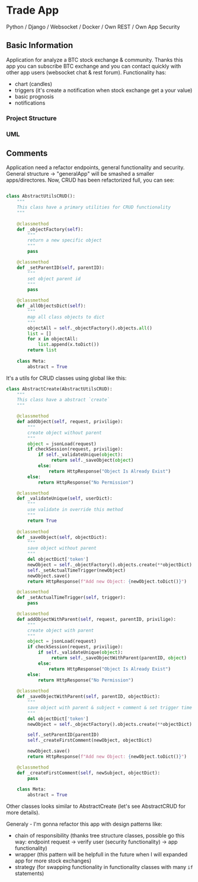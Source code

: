 # Trade App
Python / Django / Websocket / Docker / Own REST / Own App Security

## Basic Information

Application for analyze a BTC stock exchange & community. Thanks this app you can subscribe BTC exchange and you can contact quickly with other app users (websocket chat & rest forum). Functionality has:
- chart (candles)
- triggers (it's create a notification when stock exchange get a your value)
- basic prognosis
- notifications

### Project Structure

### UML

## Comments

Application need a refactor endpoints, general functionality and security. General structure -> "generalApp" will be smashed a smaller apps/directores. Now, CRUD has been refactorized full, you can see:

```python

class AbstractUtilsCRUD():
    """
    This class have a primary utilities for CRUD functionality
    """
    
    @classmethod
    def _objectFactory(self):
        """
        return a new specific object
        """
        pass

    @classmethod
    def _setParentID(self, parentID):
        """
        set object parent id
        """
        pass

    @classmethod
    def _allObjectsDict(self):
        """
        map all class objects to dict
        """
        objectAll = self._objectFactory().objects.all()
        list = []
        for x in objectAll:
            list.append(x.toDict())
        return list
    
    class Meta:
        abstract = True
```

It's a utils for CRUD classes using global like this:

```python
class AbstractCreate(AbstractUtilsCRUD):
    """
    This class have a abstract `create`
    """

    @classmethod
    def addObject(self, request, privilige):
        """
        create object without parent
        """
        object = jsonLoad(request)
        if checkSession(request, privilige):
            if self._validateUnique(object):
                 return self._saveObject(object)
            else:
                return HttpResponse("Object Is Already Exist")
        else:
            return HttpResponse("No Permission")

    @classmethod
    def _validateUnique(self, userDict):
        """
        use validate in override this method
        """
        return True
    
    @classmethod
    def _saveObject(self, objectDict):
        """
        save object without parent
        """
        del objectDict['token']
        newObject = self._objectFactory().objects.create(**objectDict)
        self._setActualTimeTrigger(newObject)
        newObject.save()
        return HttpResponse(f"Add new Object: {newObject.toDict()}")

    @classmethod
    def _setActualTimeTrigger(self, trigger):
        pass

    @classmethod
    def addObjectWithParent(self, request, parentID, privilige):
        """
        create object with parent
        """
        object = jsonLoad(request)
        if checkSession(request, privilige):
            if self._validateUnique(object):
                 return self._saveObjectWithParent(parentID, object)
            else:
                return HttpResponse("Object Is Already Exist")
        else:
            return HttpResponse("No Permission")
    
    @classmethod
    def _saveObjectWithParent(self, parentID, objectDict):
        """
        save object with parent & subject + comment & set trigger time
        """
        del objectDict['token']
        newObject = self._objectFactory().objects.create(**objectDict)

        self._setParentID(parentID)
        self._createFirstComment(newObject, objectDict)

        newObject.save()
        return HttpResponse(f"Add new Object: {newObject.toDict()}")

    @classmethod
    def _createFirstComment(self, newSubject, objectDict):
        pass
    
    class Meta:
        abstract = True
```
Other classes looks similar to AbstractCreate (let's see AbstractCRUD for more details).

Generaly - I'm gonna refactor this app with design patterns like:
- chain of responsibility (thanks tree structure classes, possible go this way: endpoint request -> verify user (security functionality) -> app functionality)
- wrapper (this pattern will be helpfull in the future when I will expanded app for more stock exchanges)
- strategy (for swapping functionality in functionality classes with many `if` statements)
